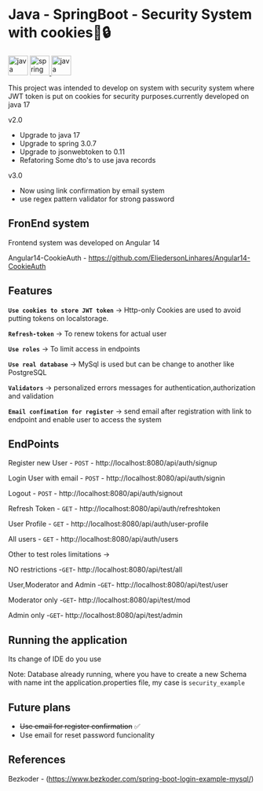 # Java - SpringBoot - Security System with cookies🍪🔒

<img src="https://icongr.am/devicon/java-original.svg?size=128&color=currentColor" alt="java" width="40" height="40"/> </a>
</a> <a href="https://spring.io/" target="_blank"> <img src="https://www.vectorlogo.zone/logos/springio/springio-icon.svg" alt="spring" width="40" height="40"/> </a>
<img src="https://icongr.am/devicon/mysql-original-wordmark.svg?size=128&color=currentColor" alt="java" width="40" height="40"/> </a>

This project was intended to develop on system with security system
where JWT token is put on cookies for security purposes.currently
developed on java 17

v2.0

- Upgrade to java 17
- Upgrade to spring 3.0.7
- Upgrade to jsonwebtoken to 0.11
- Refatoring Some dto's to use java records

v3.0

- Now using link confirmation by email system
- use regex pattern validator for strong password

## FronEnd system

Frontend system was developed on Angular 14

Angular14-CookieAuth - https://github.com/EliedersonLinhares/Angular14-CookieAuth

## Features

<b>`Use cookies to store JWT token`</b> -> Http-only Cookies are used to avoid putting tokens on localstorage.

<b>`Refresh-token`</b> -> To renew tokens for actual user

<b>`Use roles`</b> -> To limit access in endpoints

<b>`Use real database`</b> -> MySql is used but can be change to another like PostgreSQL

<b>`Validators`</b> -> personalized errors messages for authentication,authorization and validation

<b>`Email confimation for register`</b> -> send email after registration with link to endpoint and enable user to access the system

## EndPoints

Register new User - `POST` - http://localhost:8080/api/auth/signup

Login User with email - `POST` - http://localhost:8080/api/auth/signin

Logout - `POST` - http://localhost:8080/api/auth/signout

Refresh Token - `GET` - http://localhost:8080/api/auth/refreshtoken

User Profile - `GET` - http://localhost:8080/api/auth/user-profile

All users - `GET` - http://localhost:8080/api/auth/users

Other to test roles limitations ->

NO restrictions -`GET`- http://localhost:8080/api/test/all

User,Moderator and Admin -`GET`- http://localhost:8080/api/test/user

Moderator only -`GET`- http://localhost:8080/api/test/mod

Admin only -`GET`- http://localhost:8080/api/test/admin

## Running the application

Its change of IDE do you use

Note: Database already running, where you have to create a new
Schema with name int the application.properties file, my case is `security_example`

## Future plans

- <del>Use email for register confirmation</del> ✅
- Use email for reset password funcionality

## References

Bezkoder - (https://www.bezkoder.com/spring-boot-login-example-mysql/)
